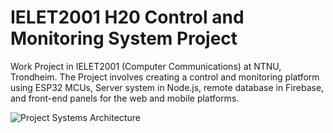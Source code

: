 # IELET2001 H20 Control and Monitoring System Project 
Work Project in IELET2001 (Computer Communications) at NTNU, Trondheim. The Project involves creating a control and monitoring platform using ESP32 MCUs, Server system in Node.js, remote database in Firebase, and front-end panels for the web and mobile platforms. 


![Project Systems Architecture](https://github.com/thebadmusician/IELET2001_Project/blob/master/project_assets/project_systems_architecture.png?raw=true)
